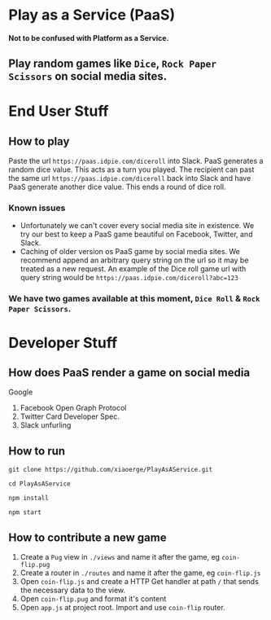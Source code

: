 # Play as a Service (PaaS)
#### Not to be confused with Platform as a Service.

## Play random games like `Dice`, `Rock Paper Scissors` on social media sites.

# End User Stuff
## How to play

Paste the url `https://paas.idpie.com/diceroll` into Slack. PaaS generates a random dice value. 
This acts as a turn you played. The recipient can past the same url `https://paas.idpie.com/diceroll` back into Slack
and have PaaS generate another dice value. This ends a round of dice roll. 

### Known issues
- Unfortunately we can't cover every social media site in existence. 
We try our best to keep a PaaS game beautiful on Facebook, Twitter, and Slack.
- Caching of older version os PaaS game by social media sites. 
We recommend append an arbitrary query string on the url so it may be treated as a new request. 
An example of the Dice roll game url with query string would be `https://paas.idpie.com/diceroll?abc=123`

### We have two games available at this moment, `Dice Roll` & `Rock Paper Scissors`.


# Developer Stuff 

## How does PaaS render a game on social media

Google 
1. Facebook Open Graph Protocol 
2. Twitter Card Developer Spec.
3. Slack unfurling

## How to run
```
git clone https://github.com/xiaoerge/PlayAsAService.git

cd PlayAsAService

npm install

npm start
```

## How to contribute a new game
1. Create a `Pug` view in `./views` and name it after the game, eg `coin-flip.pug`
2. Create a router in `./routes` and name it after the game, eg `coin-flip.js`
3. Open `coin-flip.js` and create a HTTP Get handler at path `/` that sends the necessary data to the view.
4. Open `coin-flip.pug` and format it's content
5. Open `app.js` at project root. Import and use `coin-flip` router.